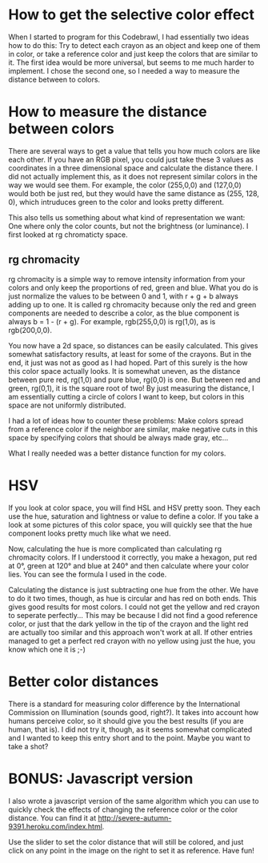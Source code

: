# How to get the selective color effect

When I started to program for this Codebrawl, I had essentially two ideas how to do this: Try to detect each crayon as an object and keep one of them in color, or take a reference color and just keep the colors that are similar to it. The first idea would be more universal, but seems to me much harder to implement. I chose the second one, so I needed a way to measure the distance between to colors.

# How to measure the distance between colors

There are several ways to get a value that tells you how much colors are like each other. If you have an RGB pixel, you could just take these 3 values as coordinates in a three dimensional space and calculate the distance there. I did not actually implement this, as it does not represent similar colors in the way we would see them. For example, the color (255,0,0) and (127,0,0) would both be just red, but they would have the same distance as (255, 128, 0), which intruduces green to the color and looks pretty different.

This also tells us something about what kind of representation we want: One where only the color counts, but not the brightness (or luminance). I first looked at rg chromaticty space.

## rg chromacity

rg chromacity is a simple way to remove intensity information from your colors and only keep the proportions of red, green and blue. What you do is just normalize the values to be between 0 and 1, with r + g + b always adding up to one. It is called rg chromacity because only the red and green components are needed to describe a color, as the blue component is always b = 1 - (r + g). For example, rgb(255,0,0) is rg(1,0), as is rgb(200,0,0). 

You now have a 2d space, so distances can be easily calculated. This gives somewhat satisfactory results, at least for some of the crayons. But in the end, it just was not as good as I had hoped. Part of this surely is the how this color space actually looks. It is somewhat uneven, as the distance between pure red, rg(1,0) and pure blue, rg(0,0) is one. But between red and green, rg(0,1), it is the square root of two! By just measuring the distance, I am essentially cutting a circle of colors I want to keep, but colors in this space are not uniformly distributed.

I had a lot of ideas how to counter these problems: Make colors spread from a reference color if the neighbor are similar, make negative cuts in this space by specifying colors that should be always made gray, etc... 

What I really needed was a better distance function for my colors. 

# HSV

If you look at color space, you will find HSL and HSV pretty soon. They each use the hue, saturation and lightness or value to define a color. If you take a look at some pictures of this color space, you will quickly see that the hue component looks pretty much like what we need.

Now, calculating the hue is more complicated than calculating rg chromacity colors. If I understood it correctly, you make a hexagon, put red at 0°, green at 120° and blue at 240° and then calculate where your color lies. You can see the formula I used in the code. 

Calculating the distance is just subtracting one hue from the other. We have to do it two times, though, as hue is circular and has red on both ends. This gives good results for most colors. I could not get the yellow and red crayon to seperate perfectly... This may be because I did not find a good reference color, or just that the dark yellow in the tip of the crayon and the light red are actually too similar and this approach won't work at all. If other entries managed to get a perfect red crayon with no yellow using just the hue, you know which one it is ;-)

# Better color distances

There is a standard for measuring color difference by the International Commission on Illumination (sounds good, right?). It takes into account how humans perceive color, so it should give you the best results (if you are human, that is). I did not try it, though, as it seems somewhat complicated and I wanted to keep this entry short and to the point. Maybe you want to take a shot?

# BONUS: Javascript version

I also wrote a javascript version of the same algorithm which you can use to quickly check the effects of changing the reference color or the color distance. You can find it at http://severe-autumn-9391.heroku.com/index.html. 

Use the slider to set the color distance that will still be colored, and just click on any point in the image on the right to set it as reference. Have fun!

